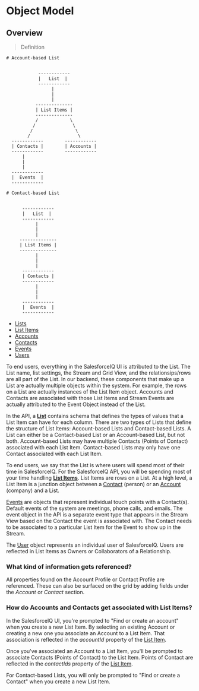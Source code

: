 # Object Model

## Overview

> Definition

```shell
# Account-based List


            ------------
            |   List  |
            ------------
                 |
                 |
                 |
           --------------
           | List Items |
           --------------
           /            \
          /              \
         /                \
        /                  \                 
  ------------        ------------
  | Contacts |        | Accounts |
  ------------        ------------
      |
      |
      |
  ------------
  |  Events  | 
  ------------

# Contact-based List


      ------------
      |   List  |
      ------------
           |
           |
           |
     --------------
     | List Items |
     --------------
           |
           |
           |    
      ------------             
      | Contacts |             
      ------------             
           |
           |
           |
      ------------
      |  Events  |
      ------------

```

- [Lists](#lists)
- [List Items](#list-items)
- [Accounts](#accounts)
- [Contacts](#contacts)
- [Events](#events)
- [Users](#users)

To end users, everything in the SalesforceIQ UI is attributed to the List. The List name, list settings, the Stream and Grid View, and the relationsips/rows are all part of the List. In our backend, these components that make up a List are actually multiple objects within the system. For example, the rows on a List are actually instances of the List Item object. Accounts and Contacts are associated with those List Items and Stream Events are actually attributed to the Event Object instead of the List.

In the API, a [__List__](#lists) contains schema that defines the types of values that a List Item can have for each column.
There are two types of Lists that define the structure of List Items: Account-based Lists and Contact-based Lists. A List can either be a Contact-based List or an Account-based List, but not both. Account-based Lists may have multiple Contacts (Points of Contact) associated with each List Item. Contact-based Lists may only have one Contact associated with each List Item.

To end users, we say that the List is where users will spend most of their time in SalesforceIQ. For the SalesforceIQ API, you will be spending most of your time handling [__List Items__](#list-items). List Items are rows on a List. At a high level, a List Item is a junction object between a [Contact](#contacts) (person) or an [Account](#accounts) (company) and a List.

[Events](#events) are objects that represent individual touch points with a Contact(s). Default events of the system are meetings, phone calls, and emails. The event object in the API is a separate event type that appears in the Stream View based on the Contact the event is associated with. The Contact needs to be associated to a particular List Item for the Event to show up in the Stream.

The [User](#users) object represents an individual user of SalesforceIQ. Users are reflected in List Items as Owners or Collaborators of a Relationship.

### What kind of information gets referenced?
All properties found on the Account Profile or Contact Profile are referenced. These can also be surfaced on the grid by adding fields under the *Account* or *Contact* section.

### How do Accounts and Contacts get associated with List Items?

In the SalesforceIQ UI, you're prompted to "Find or create an account" when you create a new List Item. By selecting an existing Account or creating a new one you associate an Account to a List Item. That association is reflected in the *accountId* property of the [List Item](#list-item-object).

Once you've associated an Account to a List Item, you'll be prompted to associate Contacts (Points of Contact) to the List Item. Points of Contact are reflected in the *contactIds* property of the [List Item](#list-item-object).

For Contact-based Lists, you will only be prompted to "Find or create a Contact" when you create a new List Item.